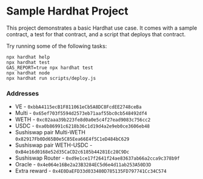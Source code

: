 # Sample Hardhat Project

This project demonstrates a basic Hardhat use case. It comes with a sample contract, a test for that contract, and a script that deploys that contract.

Try running some of the following tasks:

```shell
npx hardhat help
npx hardhat test
GAS_REPORT=true npx hardhat test
npx hardhat node
npx hardhat run scripts/deploy.js
```

### Addresses
- VE - `0xbbA4115ecB1F811061eCb5A8DC8FcdEE2748ceBa`
- Multi - `0x65ef703f5594d2573eb71aaf55bc0cb548492df4`
- WETH - `0xc02aaa39b223fe8d0a0e5c4f27ead9083c756cc2`
- USDC - `0xa0b86991c6218b36c1d19d4a2e9eb0ce3606eb48`
- Sushiswap pair Multi-WETH `0x82917Fb0Dd65B0e5C85Eea66E4f5C1eD484bC629`
- Sushiswap pair WETH-USDC - `0xB4e16d0168e52d35CaCD2c6185b44281Ec28C9Dc`
- Sushiswap Router - `0xd9e1ce17f2641f24ae83637ab66a2cca9c378b9f`
- Oracle - `0x4e064e16Be2a23B3284EC5d6e4d11ab253A50D3D`
- Extra reward - `0x4E0DaEFD33d033480D785135FD797741Cc34C574`
